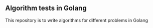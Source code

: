 ## Algorithm tests in Golang

This repository is to write algorithms for different problems in Golang